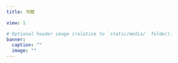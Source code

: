 ```yaml
---
title: 书籍

view: 1

# Optional header image (relative to `static/media/` folder).
banner:
  caption: ""
  image: ""
---
```

